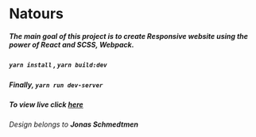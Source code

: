# Natours

##### The main goal of this project is to create Responsive website using the power of React and SCSS, Webpack.

##### ```yarn install``` , ```yarn build:dev```
##### Finally,  ```yarn run dev-server```

##### To view live click [here](http://natoursapp.herokuapp.com)

###### Design belongs to ***Jonas Schmedtmen***